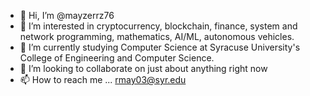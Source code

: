 - 👋 Hi, I’m @mayzerrz76
- 👀 I’m interested in cryptocurrency, blockchain, finance, system and network programming, mathematics, AI/ML, autonomous vehicles.
- 🌱 I’m currently studying Computer Science at Syracuse University's College of Engineering and Computer Science.
- 💞️ I’m looking to collaborate on just about anything right now
- 📫 How to reach me ... rmay03@syr.edu

<!---
mayzerrz76/mayzerrz76 is a ✨ special ✨ repository because its `README.md` (this file) appears on your GitHub profile.
You can click the Preview link to take a look at your changes.
--->
